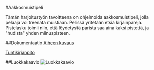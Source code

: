 #Aakkosmuistipeli
 
Tämän harjoitustyön tavoitteena on ohjelmoida aakkosmuistipeli, jolla pelaaja voi treenata muistiaan.
Pelissä yritetään etsiä kirjainpareja. 
Pistelasku toimii niin, että löydetystä parista saa aina kaksi pistettä,
ja "hudista" yhden miinuspisteen.

##Dokumentaatio
[Aiheen kuvaus](Dokumentaatio/aiheenKuvausJaRakenne.md)

[Tuntikirjanpito](Dokumentaatio/tuntikirjanpito.md)

##Luokkakaavio
![Luokkakaavio](http://yuml.me/b3310b22 "Luokkakaavio")


